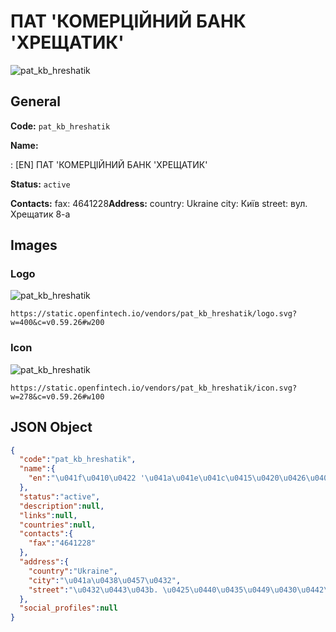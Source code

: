 
# ПАТ 'КОМЕРЦІЙНИЙ БАНК 'ХРЕЩАТИК' 
![pat_kb_hreshatik](https://static.openfintech.io/vendors/pat_kb_hreshatik/logo.svg?w=400&c=v0.59.26#w200)  

## General 
 
**Code:** `pat_kb_hreshatik` 
 
**Name:** 
 
:	[EN] ПАТ 'КОМЕРЦІЙНИЙ БАНК 'ХРЕЩАТИК' 
 
**Status:** `active` 
 
**Contacts:** 
fax: 4641228**Address:** 
country: Ukraine 
city: Київ 
street: вул. Хрещатик 8-а 

## Images 

### Logo 
 
![pat_kb_hreshatik](https://static.openfintech.io/vendors/pat_kb_hreshatik/logo.svg?w=400&c=v0.59.26#w200)  

```
https://static.openfintech.io/vendors/pat_kb_hreshatik/logo.svg?w=400&c=v0.59.26#w200
```  

### Icon 
 
![pat_kb_hreshatik](https://static.openfintech.io/vendors/pat_kb_hreshatik/icon.svg?w=278&c=v0.59.26#w100)  

```
https://static.openfintech.io/vendors/pat_kb_hreshatik/icon.svg?w=278&c=v0.59.26#w100
```  

## JSON Object 

```json
{
  "code":"pat_kb_hreshatik",
  "name":{
    "en":"\u041f\u0410\u0422 '\u041a\u041e\u041c\u0415\u0420\u0426\u0406\u0419\u041d\u0418\u0419 \u0411\u0410\u041d\u041a '\u0425\u0420\u0415\u0429\u0410\u0422\u0418\u041a'"
  },
  "status":"active",
  "description":null,
  "links":null,
  "countries":null,
  "contacts":{
    "fax":"4641228"
  },
  "address":{
    "country":"Ukraine",
    "city":"\u041a\u0438\u0457\u0432",
    "street":"\u0432\u0443\u043b. \u0425\u0440\u0435\u0449\u0430\u0442\u0438\u043a 8-\u0430"
  },
  "social_profiles":null
}
```  
